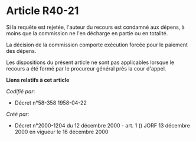 # Article R40-21

Si la requête est rejetée, l'auteur du recours est condamné aux dépens, à moins que la commission ne l'en décharge en partie
ou en totalité.

La décision de la commission comporte exécution forcée pour le paiement des dépens.

Les dispositions du présent article ne sont pas applicables lorsque le recours a été formé par le procureur général près la
cour d'appel.

**Liens relatifs à cet article**

_Codifié par_:

  - Décret n°58-358 1958-04-22

_Créé par_:

  - Décret n°2000-1204 du 12 décembre 2000 - art. 1 () JORF 13 décembre 2000 en vigueur le 16 décembre 2000
